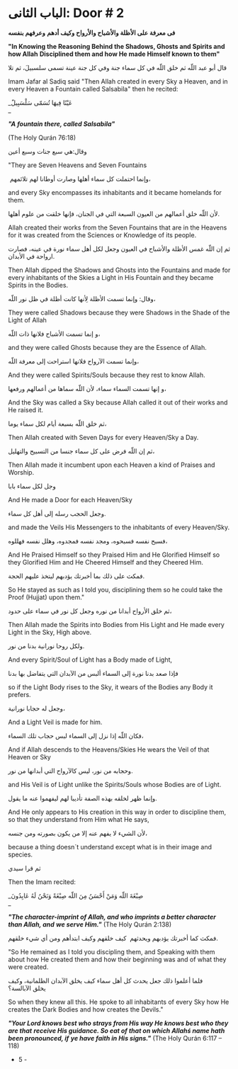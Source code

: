 # الباب الثانى: Door # 2

**فى معرفة على الأظلة والأشباح والأرواح وکيف أدهم** **وعرفهم بنفسه**

**"In Knowing the Reasoning Behind the Shadows, Ghosts and Spirits and how Allah** **Disciplined them and how He made Himself known to them"**

قال أبو عبد اللّه ثم خلق اللّه في كل سماء جنة وفي كل جنة عينة تسمى سلسبيلَ، ثم تلا  

Imam Jafar al Sadiq said "Then Allah created in every Sky a Heaven, and in every Heaven a Fountain called Salsabila" then he recited:

_عَيْنًا فِيهَا تُسَمّى سَلْسَبِيلًَ  
_

_**"A fountain there, called Salsabila"**_

(The Holy Qurán 76:18)

وقال:هي سبع جنات وسبع أعين  

"They are Seven Heavens and Seven Fountains 

 وإنما احتملت كل سماء أهلها وصارت أوطانا لهم تلائمهم،  

and every Sky encompasses its inhabitants and it became homelands for them. 

لأن اللّه خلق أعمالهم من العيون السبعة التي في الجنان، فإنها خلقت من علوم أهلها.

Allah created their works from the Seven Fountains that are in the Heavens for it was created from the Sciences or Knowledge of its people. 

ثم إن اللّه غمس الأظلة والأشباح في العيون وجعل لکل أهل سماء نورة في عينه، فصارت ارواحة في الأبدان.

Then Allah dipped the Shadows and Ghosts into the Fountains and made for every inhabitants of the Skies a Light in His Fountain and they became Spirits in the Bodies. 

وقال: وإنما تسمت الأظلة لِأنها كانت أظلة في ظل نور اللّه،  

They were called Shadows because they were Shadows in the Shade of the Light of Allah 

و إنما تسمت الأشباح فلانها ذات اللّه،  

and they were called Ghosts because they are the Essence of Allah. 

وإنما تسمت الآرواح فلانها استراحت إلى معرفة اللّه،   

And they were called Spirits/Souls because they rest to know Allah.

و إنها تسمت السماء سماء، لأن اللّه سماها من أعمالهم ورفعها،    

And the Sky was called a Sky because Allah called it out of their works and He raised it.

ثم خلق اللّه بسبعة أيام لکل سماء يوما،  

Then Allah created with Seven Days for every Heaven/Sky a Day. 

ثم إن اللّه فرض على كل سماء جنسا من التسبيح والتهليل،   

Then Allah made it incumbent upon each Heaven a kind of Praises and Worship. 

وجل لکل سماء بابا   

And He made a Door for each Heaven/Sky 

وجعل الحجب رسله إلى أهل كل سماء.  

and made the Veils His Messengers to the inhabitants of every Heaven/Sky.

فسبح نفسه فسبحوه، ومجد نفسه فمجدوه، وهلل نفسه فهللوه،  

And He Praised Himself so they Praised Him and He Glorified Himself so they Glorified Him and He Cheered Himself and they Cheered Him.

فمکث على ذلك بما أخبرتك يؤدبهم ليتخذ عليهم الحجة.

So He stayed as such as I told you, disciplining them so he could take the Proof (Hujjat) upon them."

ثم خلق الأرواح أبدانا من نوره وجعل كل نور في سماء على حدود، 

Then Allah made the Spirits into Bodies from His Light and He made every Light in the Sky, High above. 

ولکل روحا نورانية بدنا من نور.  

And every Spirit/Soul of Light has a Body made of Light, 

فإذا صعد بدنا نورة إلى السماء ألبس من الآبدان التي يتفاضل بها بدنا  

so if the Light Body rises to the Sky, it wears of the Bodies any Body it prefers. 

وجعل له حجابا نورانية،

And a Light Veil is made for him.

فکان اللّه إذا نزل إلى السماء لبس حجاب تلك السماء،  

And if Allah descends to the Heavens/Skies He wears the Veil of that Heaven or Sky 

وحجابه من نور، ليس كالآرواح التي أبدانها من نور.

and His Veil is of Light unlike the Spirits/Souls whose Bodies are of Light.

وإنما ظهر لخلقه بهذه الصفة تأديبا لهم ليفهموا عنه ما يقول.  

And He only appears to His creation in this way in order to discipline them, so that they understand from Him what He says, 

لأن الشيء لا يفهم عنه إلا من يکون بصورته ومن جنسه،  

because a thing doesn´t understand except what is in their image and species. 

ثم قرا سيدي  

Then the Imam recited:

_صِبْغَةَ اللّه وَمَنْ أَحْسَنُ مِنَ اللّه صِبْغَةً وَنَحْنُ لَهُ عَابِدُونَ  
_

_**"The character-imprint of Allah, and who imprints a better character than Allah, and**_ _**we serve Him."**_ (The Holy Qurán 2:138)

فمکث كما أخبرتك يؤدبهم ويحدثهم  كيف خلقهم وكيف ابتدأهم ومن أي شيء خلقهم.

"So He remained as I told you discipling them, and Speaking with them about how He created them and how their beginning was and of what they were created. 

فلما أعلموا ذلك جعل يحدث كل أهل سماء كيف يخلق الآبدان الظلمانية، وكيف يخلق الآبالسة؟

So when they knew all this. He spoke to all inhabitants of every Sky how He creates the Dark Bodies and how creates the Devils."

_**"Your Lord knows best who strays from His way He knows best who they are that**_ _**receive His guidance. So eat of that on which Allahś name hath been pronounced, if**_ _**ye have faith in His signs."**_ (The Holy Qurán 6:117 – 118)

- 5 -